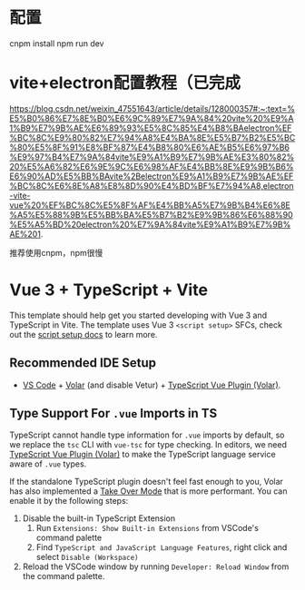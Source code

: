 # 配置
cnpm install
npm run dev



# vite+electron配置教程（已完成
https://blog.csdn.net/weixin_47551643/article/details/128000357#:~:text=%E5%B0%86%E7%8E%B0%E6%9C%89%E7%9A%84%20vite%20%E9%A1%B9%E7%9B%AE%E6%89%93%E5%8C%85%E4%B8%BAelectron%EF%BC%8C%E9%80%82%E7%94%A8%E4%BA%8E%E5%B7%B2%E5%BC%80%E5%8F%91%E8%BF%87%E4%B8%80%E6%AE%B5%E6%97%B6%E9%97%B4%E7%9A%84vite%E9%A1%B9%E7%9B%AE%E3%80%82%20%E5%A6%82%E6%9E%9C%E6%98%AF%E4%BB%8E%E9%9B%B6%E6%90%AD%E5%BB%BAvite%2Belectron%E9%A1%B9%E7%9B%AE%EF%BC%8C%E6%8E%A8%E8%8D%90%E4%BD%BF%E7%94%A8,electron-vite-vue%20%EF%BC%8C%E5%8F%AF%E4%BB%A5%E7%9B%B4%E6%8E%A5%E5%88%9B%E5%BB%BA%E5%B7%B2%E9%9B%86%E6%88%90%E5%A5%BD%20electron%20%E7%9A%84vite%E9%A1%B9%E7%9B%AE%201.

推荐使用cnpm，npm很慢
# Vue 3 + TypeScript + Vite

This template should help get you started developing with Vue 3 and TypeScript in Vite. The template uses Vue 3 `<script setup>` SFCs, check out the [script setup docs](https://v3.vuejs.org/api/sfc-script-setup.html#sfc-script-setup) to learn more.

## Recommended IDE Setup

- [VS Code](https://code.visualstudio.com/) + [Volar](https://marketplace.visualstudio.com/items?itemName=Vue.volar) (and disable Vetur) + [TypeScript Vue Plugin (Volar)](https://marketplace.visualstudio.com/items?itemName=Vue.vscode-typescript-vue-plugin).

## Type Support For `.vue` Imports in TS

TypeScript cannot handle type information for `.vue` imports by default, so we replace the `tsc` CLI with `vue-tsc` for type checking. In editors, we need [TypeScript Vue Plugin (Volar)](https://marketplace.visualstudio.com/items?itemName=Vue.vscode-typescript-vue-plugin) to make the TypeScript language service aware of `.vue` types.

If the standalone TypeScript plugin doesn't feel fast enough to you, Volar has also implemented a [Take Over Mode](https://github.com/johnsoncodehk/volar/discussions/471#discussioncomment-1361669) that is more performant. You can enable it by the following steps:

1. Disable the built-in TypeScript Extension
   1. Run `Extensions: Show Built-in Extensions` from VSCode's command palette
   2. Find `TypeScript and JavaScript Language Features`, right click and select `Disable (Workspace)`
2. Reload the VSCode window by running `Developer: Reload Window` from the command palette.
